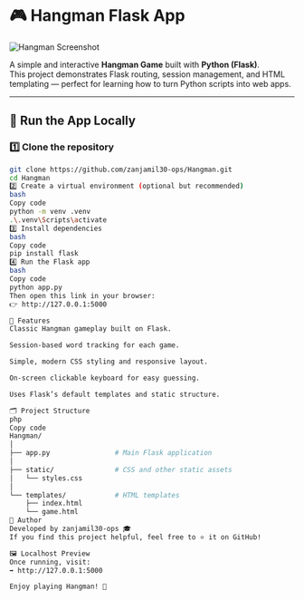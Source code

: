# 🎮 Hangman Flask App

![Hangman Screenshot](https://raw.githubusercontent.com/zanjamil30-ops/Hangman/main/hangman-flask/static/Screenshot.jpeg)

A simple and interactive **Hangman Game** built with **Python (Flask)**.  
This project demonstrates Flask routing, session management, and HTML templating — perfect for learning how to turn Python scripts into web apps.

---

## 🚀 Run the App Locally

### 1️⃣ Clone the repository
```bash
git clone https://github.com/zanjamil30-ops/Hangman.git
cd Hangman
2️⃣ Create a virtual environment (optional but recommended)
bash
Copy code
python -m venv .venv
.\.venv\Scripts\activate
3️⃣ Install dependencies
bash
Copy code
pip install flask
4️⃣ Run the Flask app
bash
Copy code
python app.py
Then open this link in your browser:
👉 http://127.0.0.1:5000

🧩 Features
Classic Hangman gameplay built on Flask.

Session-based word tracking for each game.

Simple, modern CSS styling and responsive layout.

On-screen clickable keyboard for easy guessing.

Uses Flask’s default templates and static structure.

🗂️ Project Structure
php
Copy code
Hangman/
│
├── app.py                # Main Flask application
│
├── static/               # CSS and other static assets
│   └── styles.css
│
└── templates/            # HTML templates
    ├── index.html
    └── game.html
🧠 Author
Developed by zanjamil30-ops 🎓
If you find this project helpful, feel free to ⭐ it on GitHub!

🖼️ Localhost Preview
Once running, visit:
➡️ http://127.0.0.1:5000

Enjoy playing Hangman! 🎯



